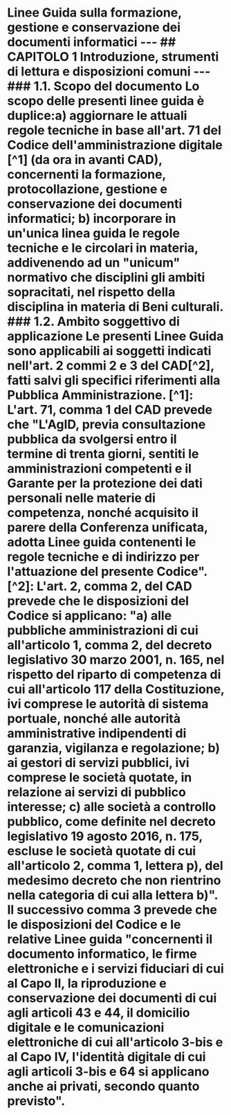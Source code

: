 # Linee Guida sulla formazione, gestione e conservazione dei documenti informatici ---   ## CAPITOLO 1 Introduzione, strumenti di lettura e disposizioni comuni ---    ### 1.1. Scopo del documento Lo scopo delle presenti linee guida è duplice:a) aggiornare le attuali regole tecniche in base all'art. 71 del Codice dell'amministrazione digitale [^1] (da ora in avanti CAD), concernenti la formazione, protocollazione, gestione e conservazione dei documenti informatici; b) incorporare in un'unica linea guida le regole tecniche e le circolari in materia, addivenendo ad un "unicum" normativo che disciplini gli ambiti sopracitati, nel rispetto della disciplina in materia di Beni culturali.   ### 1.2. Ambito soggettivo di applicazione Le presenti Linee Guida sono applicabili ai soggetti indicati nell'art. 2 commi 2 e 3 del CAD[^2], fatti salvi gli specifici riferimenti alla Pubblica Amministrazione.   [^1]: L'art. 71, comma 1 del CAD prevede che "L'AgID, previa consultazione pubblica da svolgersi entro il termine di trenta giorni, sentiti le amministrazioni competenti e il Garante per la protezione dei dati personali nelle materie di competenza, nonché acquisito il parere della Conferenza unificata, adotta Linee guida contenenti le regole tecniche e di indirizzo per l'attuazione del presente Codice". [^2]: L'art. 2, comma 2, del CAD prevede che le disposizioni del Codice si applicano:  "a) alle pubbliche amministrazioni di cui all'articolo 1, comma 2, del decreto legislativo 30 marzo 2001, n. 165, nel rispetto del riparto di competenza di cui all'articolo 117 della Costituzione, ivi comprese le autorità di sistema portuale, nonché alle autorità amministrative indipendenti di garanzia, vigilanza e regolazione;  b) ai gestori di servizi pubblici, ivi comprese le società quotate, in relazione ai servizi di pubblico interesse; c) alle società a controllo pubblico, come definite nel decreto legislativo 19 agosto 2016, n. 175, escluse le società quotate di cui all'articolo 2, comma 1, lettera p), del medesimo decreto che non rientrino nella categoria di cui alla lettera b)".  Il successivo comma 3 prevede che le disposizioni del Codice e le relative Linee guida "concernenti il documento informatico, le firme elettroniche e i servizi fiduciari di cui al Capo II, la riproduzione e conservazione dei documenti di cui agli articoli 43 e 44, il domicilio digitale e le comunicazioni elettroniche di cui all'articolo 3-bis e al Capo IV, l'identità digitale di cui agli articoli 3-bis e 64 si applicano anche ai privati, secondo quanto previsto".   <!-- 5 - 40 -->
